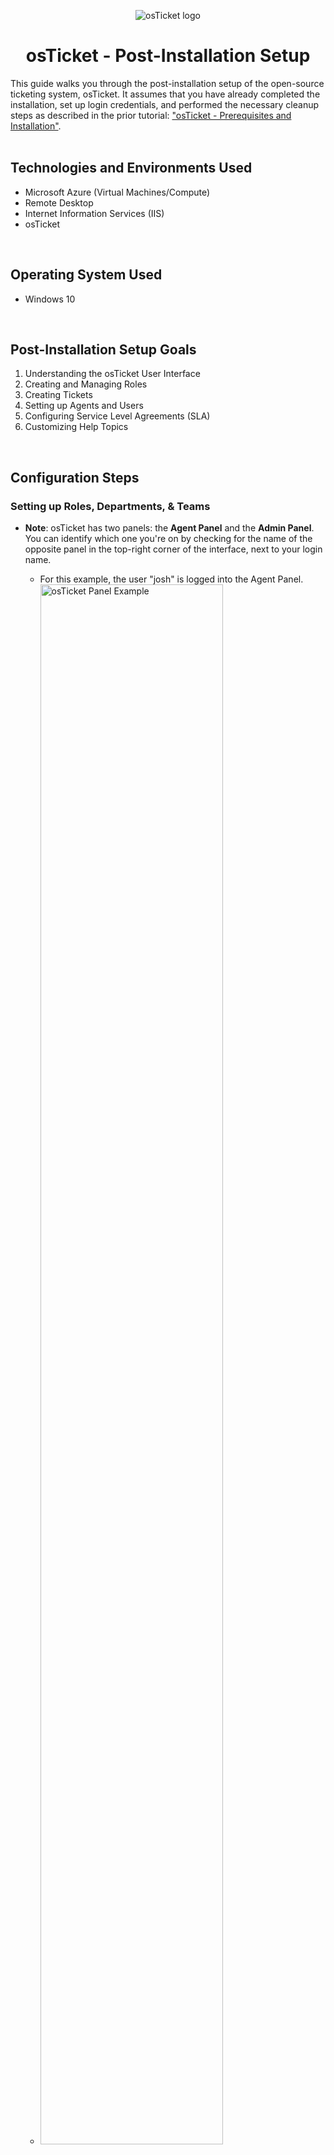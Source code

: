 <p align="center">
<img src="https://i.imgur.com/Clzj7Xs.png" alt="osTicket logo"/>
</p>

<h1 align="center">osTicket - Post-Installation Setup</h1>
This guide walks you through the post-installation setup of the open-source ticketing system, osTicket. It assumes that you have already completed the installation, set up login credentials, and performed the necessary cleanup steps as described in the prior tutorial: <a href ="https://github.com/ColtonTrauCC/osticket-prereqs">"osTicket - Prerequisites and Installation"</a>.<br />

</br>

<h2>Technologies and Environments Used</h2>
<ul>
  <li>Microsoft Azure (Virtual Machines/Compute)</li>
  <li>Remote Desktop</li>
  <li>Internet Information Services (IIS)</li>
  <li>osTicket</li>
</ul>

</br>

<h2>Operating System Used</h2>
<ul>
  <li>Windows 10</li>
</ul>

</br>

<h2>Post-Installation Setup Goals</h2>
<ol>
  <li>Understanding the osTicket User Interface</li>
  <li>Creating and Managing Roles</li>
  <li>Creating Tickets</li>
  <li>Setting up Agents and Users</li>
  <li>Configuring Service Level Agreements (SLA)</li>
  <li>Customizing Help Topics</li>
</ol>

</br>

<h2>Configuration Steps</h2>

<h3>Setting up Roles, Departments, & Teams</h3>

<p>
  
<ul>
  <li><b>Note</b>: osTicket has two panels: the <b>Agent Panel</b> and the <b>Admin Panel</b>. You can identify which one you're on by checking for the name of the opposite panel in the top-right corner of the interface, next to your login name.</li>
  <ul>
    <li>For this example, the user "josh" is logged into the Agent Panel.</li>
    <li><img src="https://github.com/ColtonTrauCC/post-install-config/assets/147654000/6abb22de-3ec5-47a9-8efd-46caf9d1622f" height="80%" width="80%" alt="osTicket Panel Example"/></li>
  </ul>
  <li><b>Roles</b> determine what permissions Agents have in the Department they belong to.</li>
  <ul>
    <li>In the <b>Admin Panel</b>, navigate to the <b>Agents</b> tab, click on <b>Roles</b>, and select <b>Add New Role</b>.</li>
    <ul>
      <li><b>Note</b>: osTicket creates four default Roles (All Access, Expanded Access, Limited Access, and View Only).</li>
      <li><img src="https://github.com/ColtonTrauCC/post-install-config/assets/147654000/6347ce31-f5f1-4078-b738-dc70dd037df6" alt="Add Role Example"/></li>
    </ul>
    <li>Name the role <b>Supreme Admin</b> and go to the <b>Permissions</b> tab to assign specific permissions. For our role, select every box under the <b>Tickets</b>, <b>Tasks</b>, and <b>Knowledgebase</b> sections. Click <b>Add Role</b> to finalize.</li>
    <ul>
      <li><img src="https://github.com/ColtonTrauCC/post-install-config/assets/147654000/306c368f-76fb-4b25-869b-d1a1f430ed76" height="80%" width="80%" alt="Set Role Permissions"/></li>
    </ul>
  </ul>

  <li><b>Departments</b> are essential for directing and resolving tickets based on their importance or assigned instructions.</li>
  <ul>
    <li>In the Agents tab, click on <b>Departments</b> and select <b>Add New Department</b>.</li>
    <ul>
      <li><b>Note</b>: Two default Departments are created by osTicket (Maintenance and Support).</li>
      <li><img src="https://github.com/ColtonTrauCC/post-install-config/assets/147654000/2a449d47-9632-47ee-9606-65512e292a2e" height="80%" width="80%" alt="Add Department Example"/></li>
    </ul>
    <li>Name the Department <b>System Administrators</b> and click <b>Create Dept</b> to finish.</li>
    <ul>
      <li><img src="https://github.com/ColtonTrauCC/post-install-config/assets/147654000/700f78be-2640-4f34-85d6-0ab8ff6ae994" height="80%" width="80%" alt="Create Department Example"/></li>
    </ul>
  </ul>

  <li><b>Teams</b> allow you to group Agents from different Departments to handle specific issues, overriding individual Department rules.</li>
  <ul>
    <li>In the Agents tab, click on <b>Teams</b> and choose <b>Add New Team</b>.</li>
    <ul>
      <li><b>Note</b>: osTicket automatically creates a default Team (Level I Support).</li>
      <li><img src="https://github.com/ColtonTrauCC/post-install-config/assets/147654000/5ede2f9c-91d5-4f9b-8199-99e8f0696e5c" height="80%" width="80%" alt="Add Team Example"/></li>
    </ul>
    <li>Name the Team <b>Level II Support</b> and click <b>Create Team</b> to complete the process.</li>
    <ul>
      <li><img src="https://github.com/ColtonTrauCC/post-install-config/assets/147654000/b9aa5ab2-2c41-4666-a4f2-6a0f3ff88bc1" height="80%" width="80%" alt="Set Up Team Example"/></li>
    </ul>
  </ul>
  
</ul>
  
</p>

</br>

<h3>Allowing Ticket Creation by Anyone</h3>

<p>
  
<ul>
  <li>To permit anonymous ticket creation, go to the <b>Admin Panel</b>, select the <b>Settings</b> tab, and click on <b>Users</b>. Ensure that <b>Registration Required</b> is unchecked. This allows ticket creation without user registration.</li>
  <ul>
    <li><img src="https://github.com/ColtonTrauCC/post-install-config/assets/147654000/97c51388-324a-42e0-a808-067de164c4b6" height="80%" width="80%" alt="Disable Registration Example"/></li>
  </ul>
</ul>
  
</p>

</br>

<h3>Creating Agents and Users</h3>

<p>
  
<ul>
  <li><b>Agents</b> have the permissions to access the help desk, respond to, and manage tickets.</li>
  
  <ul>
    <li>In the <b>Admin Panel</b>, go to the <b>Agents</b> tab and click <b>Add New Agent</b>.</li>
    <ul>
      <li><img src="https://github.com/ColtonTrauCC/post-install-config/assets/147654000/d66757f0-54d1-458f-8a2d-4f1890b2da1d" height="80%" width="80%" alt="Add Agent Example"/></li>
    </ul>
    <li>Create two Agents: <b>Jane</b> and <b>John</b>, using <b>[name].doe</b> as their usernames and <b>Password1</b> for the password (the same password as used in the installation tutorial).</li>
    <ul>
      <li>Enter the Agent's details, then set their email as <b>[name].doe@osticket.com</b> and click on <b>Set Password</b>.</li>
      <li><img src="https://github.com/ColtonTrauCC/post-install-config/assets/147654000/06fbd1ca-9d97-4f4f-b866-9b304dbdeb57" height="80%" width="80%" alt="Set Agent Info Example"/></li>
    </ul>
    <li>Set their password to <b>Password1</b> and uncheck the boxes to avoid forcing the Agent to change their password after login.</li>
    <ul>
      <li><img src="https://github.com/ColtonTrauCC/post-install-config/assets/147654000/51953148-bddc-476c-9368-4b62f4bf3d42" height="80%" width="80%" alt="Set Agent Password Example"/></li>
    </ul>
    <li>Under the <b>Access</b> tab, set their <b>Primary Department</b> (this is required to create the Agent).</li>
    <ul>
    <li><img src="https://github.com/ColtonTrauCC/post-install-config/assets/147654000/c57bca22-2622-4f01-88eb-bd699d1f12de" height="80%" width="80%" alt="Set Agent Access Example"/></li>
    </ul>
  </ul>
  
  <li><b>Users</b> (or customers) are ticket creators who can track the status of their submissions.</li>
  
  <ul>
    <li>In the <b>Agent Panel</b>, go to the <b>Users</b> tab and select <b>Add User</b>.</li>
    <ul>
      <li><img src="https://github.com/ColtonTrauCC/post-install-config/assets/147654000/f08ec067-3a66-420e-bfaf-6a3003512bcb" height="80%" width="80%" alt="Add User Example"/></li>
    </ul>
    <li>Create two Users: <b>Ken</b> and <b>Karen</b>, following similar steps to creating Agents.</li>
    <ul>
      <li><img src="https://github.com/ColtonTrauCC/post-install-config/assets/147654000/8eadff14-b483-4781-9679-80b252a092c4" height="80%" width="80%" alt="Set User Example"/></li>
    </ul>
  </ul>
  
</ul>
  
</p>

</br>

<h3>Adding SLA Plans</h3>

<p>
  
<ul>
  <li><b>Service Level Agreements</b> (SLAs) define the expected resolution time for tickets based on their priority.</li>
  <li>In the <b>Admin Panel</b>, go to the <b>Manage</b> tab and click on <b>SLA</b>, then select <b>Add New SLA Plan</b>.</li>
  <ul>
    <li><img src="https://github.com/ColtonTrauCC/post-install-config/assets/147654000/1ebc6fe9-aa95-4e52-9fd9-1ecd7724d3b9" height="80%" width="80%" alt="Add SLA Example"/></li>
    <li><img src="https://github.com/ColtonTrauCC/post-install-config/assets/147654000/cf8da66d-209b-40e6-a4f1-c99bbd102b3a" height="80%" width="80%" alt="SLA Plan Example"/></li>
  </ul>
  <li>We will create three SLA plans based on priority: SEV-A (1 hour grace), SEV-B (4 hours), and SEV-C (8 hours during business hours).</li>
  <li>Example: To create SEV-A, click <b>Add Plan</b>.</li>
  <ul>
    <li><img src="https://github.com/ColtonTrauCC/post-install-config/assets/147654000/ee7d6fbb-f67a-4055-aa9b-b9fd77d48de1" height="80%" width="80%" alt="SLA Creation Example"/></li>
  </ul>
</ul>
  
</p>

</br>

<h3>Configuring Help Topics</h3>

<p>
  
<ul>
  <li><b>Help Topics</b> simplify the ticket creation process, helping users select appropriate options for their issues and direct tickets to the right Department.</li>
  <li>In the <b>Admin Panel</b>, go to the <b>Manage</b> tab and click on <b>Add New Help Topic</b>.</li>
  <ul>
    <li><b>Note</b>: osTicket provides four default Help Topics: Feedback, General Inquiry, Report a Problem, and Report an Access Issue.</li>
    <li><img src="https://github.com/ColtonTrauCC/post-install-config/assets/147654000/27299450-a705-462c-a7d0-6fcdac6f5a59" height="80%" width="80%" alt="Add Help Topic Example"/></li>
  </ul>
  <li>We will create four new Help Topics based on ticket severity:</li>
  <ul>
    <li><img src="https://github.com/ColtonTrauCC/post-install-config/assets/147654000/c1ed7b51-b126-4e59-83e1-10b86ff7f03f" height="80%" width="80%" alt="Create Help Topic Example"/></li>
  </ul>
</ul>
  
</p>

<h2>Conclusion</h2>

<p>
By the end of this tutorial, you should have set up roles, agents, users, SLAs, and help topics within osTicket. You are now ready to start managing tickets effectively and customizing the system as per your needs!
</p>
